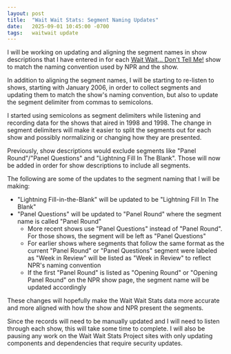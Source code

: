 ```yaml
---
layout: post
title:  "Wait Wait Stats: Segment Naming Updates"
date:   2025-09-01 10:45:00 -0700
tags:   waitwait update
---
```


I will be working on updating and aligning the segment names in show descriptions that I have entered in for each [Wait Wait... Don't Tell Me!](https://waitwait.npr.org/) show to match the naming convention used by NPR and the show.

In addition to aligning the segment names, I will be starting to re-listen to shows, starting with January 2006, in order to collect segments and updating them to match the show's naming convention, but also to update the segment delimiter from commas to semicolons.

I started using semicolons as segment delimiters while listening and recording data for the shows that aired in 1998 and 1998. The change in segment delimiters will make it easier to split the segments out for each show and possibly normalizing or changing how they are presented.

Previously, show descriptions would exclude segments like "Panel Round"/"Panel Questions" and "Lightning Fill In The Blank". Those will now be added in order for show descriptions to include all segments.

The following are some of the updates to the segment naming that I will be making:

* "Lightning Fill-in-the-Blank" will be updated to be "Lightning Fill In The Blank"
* "Panel Questions" will be updated to "Panel Round" where the segment name is called "Panel Round"
  * More recent shows use "Panel Questions" instead of "Panel Round". For those shows, the segment will be left as "Panel Questions"
  * For earlier shows where segments that follow the same format as the current "Panel Round" or "Panel Questions" segment were labeled as "Week in Review" will be listed as "Week in Review" to reflect NPR's naming convention
  * If the first "Panel Round" is listed as "Opening Round" or "Opening Panel Round" on the NPR show page, the segment name will be updated accordingly

These changes will hopefully make the Wait Wait Stats data more accurate and more aligned with how the show and NPR present the segments.

Since the records will need to be manually updated and I will need to listen through each show, this will take some time to complete. I will also be pausing any work on the Wait Wait Stats Project sites with only updating components and dependencies that require security updates.
